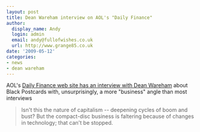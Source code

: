 ```yaml
---
layout: post
title: Dean Wareham interview on AOL's "Daily Finance"
author:
  display_name: Andy
  login: admin
  email: andy@fullofwishes.co.uk
  url: http://www.grange85.co.uk
date: '2009-05-12'
categories:
- news
- dean wareham
---
```

<p>AOL's <a href="http://www.dailyfinance.com/2009/05/11/dean-wareham-qanda-a-life-in-rock-is-still-fun-despite-hu/">Daily Finance web site has an interview with Dean Wareham</a> about Black Postcards with, unsurprisingly, a more "business" angle than most interviews</p>
<blockquote><p>Isn't this the nature of capitalism -- deepening cycles of boom and bust? But the compact-disc business is faltering because of changes in technology; that can't be stopped.</p></blockquote>
